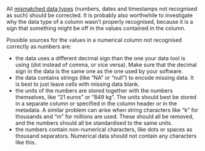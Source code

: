 All <span class='internal-link'>[mismatched data types](data-type-mismatches)</span> (numbers, dates and timestamps not recognised as such) should be corrected. It is probably also worthwhile to investigate why the data type of a column wasn’t properly recognised, because it is a sign that something might be off in the values contained in the column.

Possible sources for the values in a numerical column not recognised correctly as numbers are:

- the data uses a different decimal sign than the one your data tool is using (dot instead of comma, or vice versa). Make sure that the decimal sign in the data is the same one as the one used by your software.
- the data contains strings (like “NA” or “null”) to encode missing data. It is best to just leave cells with missing data blank.
- the units of the numbers are stored together with the numbers themselves, like “21 euros” or “849 kg”. The units should best be stored in a separate column or specified in the column header or in the metadata. A similar problem can arise when string characters like “k” for thousands and “m” for millions are used. These should all be removed, and the numbers should all be standardised to the same units.
- the numbers contain non-numerical characters, like dots or spaces as thousand separators. Numerical data should not contain any characters like this.